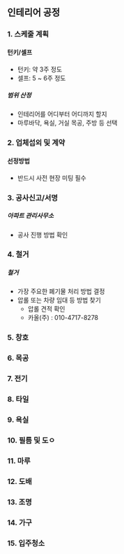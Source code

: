 ## 인테리어 공정

### 1. 스케줄 계획
#### 턴키/셀프
* 턴키:  약 3주 정도
* 셀프: 5 ~ 6주 정도
##### 범위 산정
* 인테리어를 어디부터 어디까지 할지 
* 마루바닥, 욕실, 거실 목공, 주방 등 선택

### 2. 업체섭외 및 계약
#### 선정방법
* 반드시 사전 현장 미팅 필수


### 3. 공사신고/서명
##### 아파트 관리사무소
* 공사 진행 방법 확인



### 4. 철거
##### 철거
* 가장 주요한 폐기물 처리 방법 결정
* 압롤 또는 차량 임대 등 방법 찾기
  * 압롤 견적 확인
  *  카올(주) : 010-4717-8278


### 5. 창호


### 6. 목공

### 7. 전기


### 8. 타일

### 9. 욕실

### 10. 필름 및 도ㅇ

### 11. 마루

### 12. 도배

### 13. 조명


### 14. 가구


### 15. 입주청소
